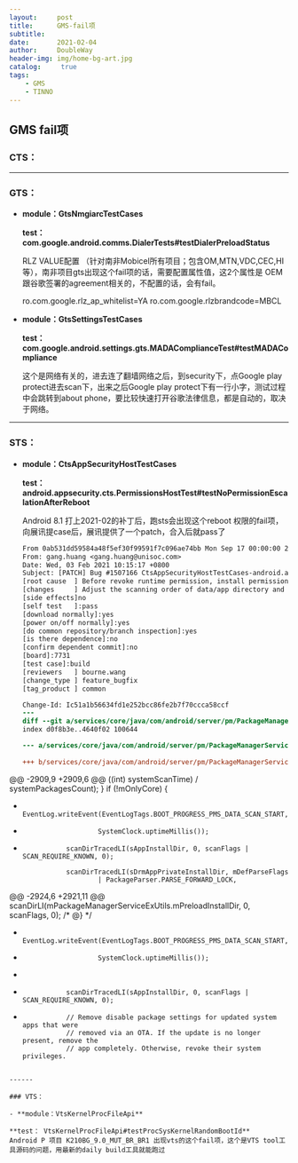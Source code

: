 ```yaml
---
layout:     post
title:      GMS-fail项
subtitle:   
date:       2021-02-04
author:     DoubleWay
header-img: img/home-bg-art.jpg
catalog: 	 true
tags:
    - GMS
    - TINNO
---
```


## GMS fail项

### CTS：

------

### GTS：

- **module：GtsNmgiarcTestCases**

   **test：com.google.android.comms.DialerTests#testDialerPreloadStatus**

  RLZ VALUE配置 （针对南非Mobicel所有项目；包含OM,MTN,VDC,CEC,HI等），南非项目gts出现这个fail项的话，需要配置属性值，这2个属性是 OEM跟谷歌签署的agreement相关的，不配置的话，会有fail。

  ro.com.google.rlz_ap_whitelist=YA
  ro.com.google.rlzbrandcode=MBCL

- **module：GtsSettingsTestCases**

  **test：com.google.android.settings.gts.MADAComplianceTest#testMADACompliance**

  这个是网络有关的，进去连了翻墙网络之后，到security下，点Google play protect进去scan下，出来之后Google play protect下有一行小字，测试过程中会跳转到about phone，要比较快速打开谷歌法律信息，都是自动的，取决于网络。

------

### STS：

- **module：CtsAppSecurityHostTestCases**

  **test：android.appsecurity.cts.PermissionsHostTest#testNoPermissionEscalationAfterReboot**

  Android 8.1 打上2021-02的补丁后，跑sts会出现这个reboot 权限的fail项，向展讯提case后，展讯提供了一个patch，合入后就pass了

  ```diff
  From 0ab531dd59584a48f5ef30f99591f7c096ae74bb Mon Sep 17 00:00:00 2001
  From: gang.huang <gang.huang@unisoc.com>
  Date: Wed, 03 Feb 2021 10:15:17 +0800
  Subject: [PATCH] Bug #1507166 CtsAppSecurityHostTestCases-android.appsecurity.cts.PermissionsHostTest#testNoPermissionEscalationAfterReboot fail
  [root cause  ] Before revoke runtime permission, install permission of the same name is not revoke
  [changes     ] Adjust the scanning order of data/app directory and preloadapp directory in PackageManagerService construction method
  [side effects]no
  [self test   ]:pass
  [download normally]:yes
  [power on/off normally]:yes
  [do common repository/branch inspection]:yes
  [is there dependence]:no
  [confirm dependent commit]:no
  [board]:7731
  [test case]:build
  [reviewers   ] bourne.wang
  [change_type ] feature_bugfix
  [tag_product ] common
  
  Change-Id: Ic51a1b56634fd1e252bcc86fe2b7f70ccca58ccf
  ---
  diff --git a/services/core/java/com/android/server/pm/PackageManagerService.java b/services/core/java/com/android/server/pm/PackageManagerService.java
  index d0f8b3e..4640f02 100644  
  
  --- a/services/core/java/com/android/server/pm/PackageManagerService.java 
   
  +++ b/services/core/java/com/android/server/pm/PackageManagerService.java 
@@ -2909,9 +2909,6 @@
                           ((int) systemScanTime) / systemPackagesCount);
               }
               if (!mOnlyCore) {
  -                EventLog.writeEvent(EventLogTags.BOOT_PROGRESS_PMS_DATA_SCAN_START, 
  
  -                        SystemClock.uptimeMillis()); 
  
  -                scanDirTracedLI(sAppInstallDir, 0, scanFlags | SCAN_REQUIRE_KNOWN, 0); 
   
                   scanDirTracedLI(sDrmAppPrivateInstallDir, mDefParseFlags
                           | PackageParser.PARSE_FORWARD_LOCK,
  @@ -2924,6 +2921,11 @@
                   scanDirLI(mPackageManagerServiceExUtils.mPreloadInstallDir, 0, scanFlags, 0);
                   /* @} */
   
  +                EventLog.writeEvent(EventLogTags.BOOT_PROGRESS_PMS_DATA_SCAN_START, 
  
  +                        SystemClock.uptimeMillis()); 
  
  + 
  
  +                scanDirTracedLI(sAppInstallDir, 0, scanFlags | SCAN_REQUIRE_KNOWN, 0); 
  
  + 
                   // Remove disable package settings for updated system apps that were
                   // removed via an OTA. If the update is no longer present, remove the
                   // app completely. Otherwise, revoke their system privileges.
  ```

------

### VTS：

- **module：VtsKernelProcFileApi**

  **test： VtsKernelProcFileApi#testProcSysKernelRandomBootId**  
Android P 项目 K210BG_9.0_MUT_BR_BR1 出现vts的这个fail项，这个是VTS tool工具源码的问题，用最新的daily build工具就能跑过

